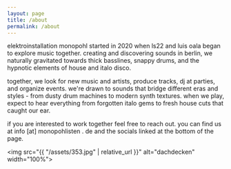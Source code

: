 ```yaml
---
layout: page
title: /about
permalink: /about
---
```


elektroinstallation monopohl started in 2020 when ls22 and luis oala began to explore music together. creating and discovering sounds in berlin, we naturally gravitated towards thick basslines, snappy drums, and the hypnotic elements of house and italo disco.


together, we look for new music and artists, produce tracks, dj at parties, and organize events. we're drawn to sounds that bridge different eras and styles - from dusty drum machines to modern synth textures. when we play, expect to hear everything from forgotten italo gems to fresh house cuts that caught our ear.


if you are interested to work together feel free to reach out. you can find us at info [at] monopohlisten . de and the socials linked at the bottom of the page.


<img src="{{ "/assets/353.jpg" | relative_url }}" alt="dachdecken" width="100%">
